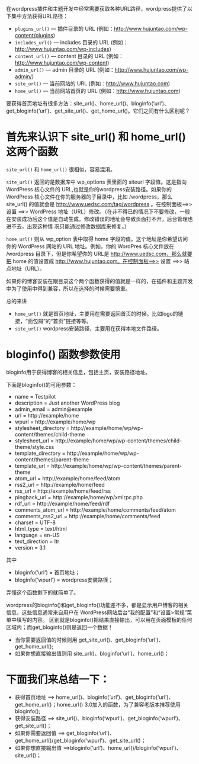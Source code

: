 在wordpress插件和主题开发中经常需要获取各种URL路径，wordpress提供了以下集中方法获得URL路径：

- `plugins_url()` — 插件目录的 URL (例如：http://www.hujuntao.com/wp-content/plugins)
- `includes_url()` — includes 目录的 URL (例如：http://www.hujuntao.com/wp-includes)
- `content_url()` — content 目录的 URL (例如：http://www.hujuntao.com/wp-content)
- `admin_url()` — admin 目录的 URL (例如：http://www.hujuntao.com/wp-admin/)
- `site_url()` — 当前网站的 URL (例如：http://www.hujuntao.com)
- `home_url()` — 当前网站首页的 URL (例如：http://www.hujuntao.com)

要获得首页地址有很多方法：site_url()、home_url()、bloginfo(‘url’)、get_bloginfo(‘url’)、get_site_url()、get_home_url()。它们之间有什么区别呢？

# 首先来认识下 site_url() 和 home_url() 这两个函数

`site_url()` 和 `home_url()` 很相似，容易混淆。

`site_url()` 返回的是数据库中 wp_options 表里面的 siteurl 字段值。这是指向 WordPress 核心文件的 URL,也就是你的wordpress安装路径。如果你的 WordPress 核心文件在你的服务器的子目录中，比如 /wordpress，那么 site_url() 的值就会是 http://www.uedsc.com/tag/wordpress 。在控制面板==>> 设置 ==>> WordPress 地址（URL）修改。（在非不得已的情况下不要修改，一般在安装成功后这个值是自动生成。修改错误的地址会导致页面打不开，后台管理也进不去，出现这种情 况只能通过修改数据库来修复。）

`home_url()` 则从 wp_option 表中取得 home 字段的值。这个地址是你希望访问你的 WordPress 网站的 URL 地址。例如，你的 WordPres 核心文件放在 /wordpress 目录下，但是你希望你的 URL是 http://www.uedsc.com，那么就要把 home 的值设置成 http://www.hujuntao.com。在控制面板==>> 设置 ==>> 站点地址（URL）。

如果你的博客安装在跟目录这个两个函数获得的值就是一样的，在插件和主题开发中为了使用中得到兼容，所以在选择的时候需要慎重。

总的来讲

- `home_url()` 就是首页地址，主要用在需要返回首页的时候。比如logo的链接，“面包屑”的“首页”链接等等。
- `site_url()` wordpress安装路径，主要用在获得本地文件路径。

# bloginfo() 函数参数使用

bloginfo用于获得博客的相关信息，包括主页，安装路径地址。

下面是bloginfo()的可用参数：

- name                 = Testpilot
- description          = Just another WordPress blog
- admin_email          = admin@example
- url                  = http://example/home
- wpurl                = http://example/home/wp
- stylesheet_directory = http://example/home/wp/wp-content/themes/child-theme
- stylesheet_url       = http://example/home/wp/wp-content/themes/child-theme/style.css
- template_directory   = http://example/home/wp/wp-content/themes/parent-theme
- template_url         = http://example/home/wp/wp-content/themes/parent-theme
- atom_url             = http://example/home/feed/atom
- rss2_url             = http://example/home/feed
- rss_url              = http://example/home/feed/rss
- pingback_url         = http://example/home/wp/xmlrpc.php
- rdf_url              = http://example/home/feed/rdf
- comments_atom_url    = http://example/home/comments/feed/atom
- comments_rss2_url    = http://example/home/comments/feed
- charset              = UTF-8
- html_type            = text/html
- language             = en-US
- text_direction       = ltr
- version              = 3.1

其中

- bloginfo(‘url’) = 首页地址；
- bloginfo(‘wpurl’) = wordpress安装路径；

弄懂这个函数剩下的就简单了。

wordpress的bloginfo()和get_bloginfo()功能差不多，都是显示用户博客的相关信息，这些信息通常来自用户在 WordPress网站后台“我的配置”和“设置>常规”菜单中填写的内容。 区别就是bloginfo()把结果直接输出，可以用在页面模板的任何区域内；而get_bloginfo()则是返回一个数据！

- 当你需要返回值的时候则用 get_site_url()、get_bloginfo(‘url’)、get_home_url();
- 如果你想直接输出值则用 site_url()、bloginfo(‘url’)、home_url()；

# 下面我们来总结一下：

- 获得首页地址 ==> home_url()、bloginfo(‘url’)、get_bloginfo(‘url’)、get_home_url()；home_url() 3.0加入的函数，为了兼容老版本推荐使用bloginfo();
- 获得安装路径 ==> site_url()、bloginfo(‘wpurl’)、get_bloginfo(‘wpurl’)、get_site_url()；
- 如果你需要返回值 ==> get_bloginfo(‘url’)、get_home_url()/get_bloginfo(‘wpurl’)、get_site_url()；
- 如果你想直接输出值 ==>bloginfo(‘url’)、home_url()/bloginfo(‘wpurl’)、site_url()；
